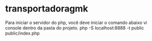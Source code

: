# transportadoragmk
Para iniciar o servidor do php, você deve iniciar o comando abaixo vi console dentro da pasta do projeto.
php -S localhost:8888 -t public public/index.php

